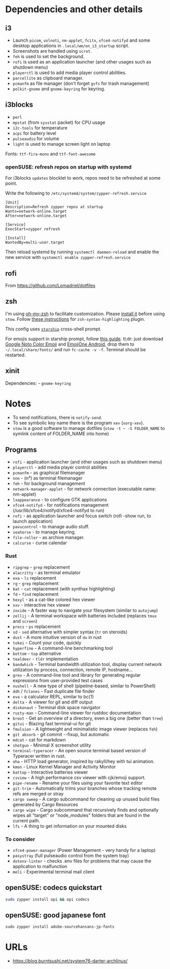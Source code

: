 # Dependencies and other details

## i3

- Launch `picom`, `volnoti`, `nm-applet`, `fcitx`, `xfce4-notifyd` and some desktop applications in `.local/wm/on_i3_startup` script.
- Screenshots are handled using `scrot`.
- `feh` is used to set the background.
- `rofi` is used as an application launcher (and other usages such as shutdown menu)
- `playerctl` is used to add media player control abilities.
- `parcellite` as clipboard manager.
- `pcmanfm` as file manager (don't forget `gvfs` for trash management)
- `polkit-gnome` and `gnome-keyring` for keyring.

## i3blocks

- `perl`
- `mpstat` (from `sysstat` packet) for CPU usage
- `i2c-tools` for temperature
- `acpi` for battery level
- `pulseaudio` for volume
- `light` is used to manage screen light on laptop

Fonts: `ttf-fira-mono` and `ttf-font-awesome`

### openSUSE: refresh repos on startup with systemd

For i3blocks `updates` blocklet to work, repos need to be refreshed at some point.

Write the following to `/etc/systemd/system/zypper-refresh.service`

```
[Unit]
Description=Refresh zypper repos at startup
Wants=network-online.target
After=network-online.target

[Service]
ExecStart=zypper refresh

[Install]
WantedBy=multi-user.target
```

Then reload systemd by running `systemctl daemon-reload` and enable the new service with `systemctl enable zypper-refresh.service`

## rofi

From https://github.com/Lomadriel/dotfiles

## zsh

I'm using [oh-my-zsh](https://github.com/robbyrussell/oh-my-zsh#basic-installation) to facilitate customization.
Please [install it](https://github.com/robbyrussell/oh-my-zsh#basic-installation) before using `stow`.
Follow [these instructions](https://github.com/zsh-users/zsh-syntax-highlighting/blob/master/INSTALL.md#oh-my-zsh) for `zsh-syntax-highlighting` plugin.

This config uses [`starship`](https://starship.rs/) cross-shell prompt.

For emojis support in starship prompt, follow [this guide](https://oorkan.medium.com/emojifying-your-linux-terminal-9a5c1e8f6b3c).
tl;dr: just download [Google Noto Color Emoji](https://www.google.com/get/noto/) and [EmojiOne Android](https://github.com/joypixels/emojione-assets/releases), drop them to `~/.local/share/fonts/` and run `fc-cache -v -f`. Terminal should be restarted.

## xinit

Dependencies:
    - `gnome-keyring`

# Notes

- To send notifications, there is `notify-send`.
- To see symbolic key name there is the program `xev` (`xorg-xev`).
- `stow` is a good software to manage dotfiles (`stow -t ~ -S FOLDER_NAME` to symlink content of FOLDER_NAME into home)

## Programs

- `rofi` - application launcher (and other usages such as shutdown menu)
- `playerctl` - add media player control abilities
- `pcmanfm` - as graphical filemanager
- `nnn` - (n³) as terminal filemanager
- `feh` - for background management
- `network-manager-applet` - for network connection (executable name: nm-applet)
- `lxappearance` - to configure GTK applications
- `xfce4-notifyd` - for notifications management (/usr/lib/xfce4/notifyd/xfce4-notifyd to run)
- `rofi` - as application launcher and focus switch (rofi -show run, to launch application)
- `pavucontrol` - to manage audio stuff.
- `seahorse` - to manage keyring.
- `file-roller` - as archive manager.
- `calcurse` - curse calendar

### Rust

- `ripgrep` - `grep` replacement
- `alacritty` - as terminal emulator
- `exa` - `ls` replacement
- `rg` - `grep` replacement
- `bat` - `cat` replacement (with synthax highlighting)
- `fd` - `find` replacement
- `hexyl` - as a cat-like colored hex viewer
- `xxv` - interactive hex viewer
- `zoxide` - A faster way to navigate your filesystem (similar to `autojump`)
- `zellij` - A terminal workspace with batteries included (replaces `tmux` and `screen`)
- `procs` - `ps` replacement
- `sd` - `sed` alternative with simpler syntax (`tr` on steroids)
- `dust` - A more intuitive version of `du` in rust
- `tokei` - Count your code, quickly
- `hyperfine` - A command-line benchmarking tool
- `bottom` - `top` alternative
- `tealdeer` - `tldr` implementation
- `bandwhich` - Terminal bandwidth utilization tool, display current network utilization by process, connection, remote IP, hostname…
- `grex` - A command-line tool and library for generating regular expressions from user-provided test cases 
- `nushell` - A new type of shell (pipeline-based, similar to PowerShell)
- `ddh` / `fclones` - Fast duplicate file finder
- `eva` - a calculator REPL, similar to bc(1)
- `delta` - A viewer for git and diff output
- `diskonaut` - Terminal disk space navigator
- `rusty-man` - Command-line viewer for rustdoc documentation
- `broot` - Get an overview of a directory, even a big one (better than `tree`)
- `gitui` - Blazing fast terminal-ui for git
- `fmulsion` - A lightweight and minimalistic image viewer (replaces `feh`)
- `git absorb` - git commit --fixup, but automatic
- `mdcat` - cat for markdown
- `shotgun` - Minimal X screenshot utility
- `terminal-typeracer` - An open source terminal based version of Typeracer written in rust.
- `oha` - HTTP load generator, inspired by rakyll/hey with tui animation.
- `kmon` - Linux Kernel Manager and Activity Monitor
- `battop` - Interactive batteries viewer
- `csview` - A high performance csv viewer with cjk/emoji support.
- `pipe-rename` - Rename your files using your favorite text editor
- `git-trim` - Automatically trims your branches whose tracking remote refs are merged or stray
- `cargo sweep` - A cargo subcommand for cleaning up unused build files generated by Cargo Resources
- `cargo wipe` - Cargo subcommand that recursively finds and optionally wipes all "target" or "node_modules" folders that are found in the current path.
- `lfs` - A thing to get information on your mounted disks

### To consider

- `xfce4-power-manager` (Power Management - very handy for a laptop)
- `pasystray` (full pulseaudio control from the system tray)
- `dotenv-linter` - checks .env files for problems that may cause the application to malfunction
- `meli` - Experimental terminal mail client

## openSUSE: codecs quickstart

```bash
sudo zypper install opi && opi codecs
```

## openSUSE: good japanese font

```
sudo zypper install adobe-sourcehansans-jp-fonts
```

# URLs

- https://blog.burntsushi.net/system76-darter-archlinux/

